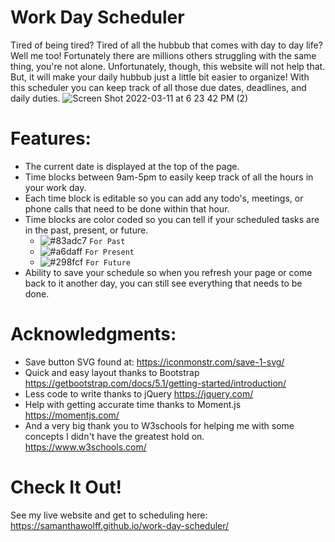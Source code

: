 # Work Day Scheduler
Tired of being tired? Tired of all the hubbub that comes with day to day life? Well me too! Fortunately there are millions others struggling with the same thing, you're not alone. Unfortunately, though, this website will not help that. But, it will make your daily hubbub just a little bit easier to organize! With this scheduler you can keep track of all those due dates, deadlines, and daily duties. 
![Screen Shot 2022-03-11 at 6 23 42 PM (2)](https://user-images.githubusercontent.com/97822299/157995185-f8f3c343-5ffb-442f-8523-33755fea8b44.jpg)
# Features: 
* The current date is displayed at the top of the page.
* Time blocks between 9am-5pm to easily keep track of all the hours in your work day.
* Each time block is editable so you can add any todo's, meetings, or phone calls that need to be done within that hour.
* Time blocks are color coded so you can tell if your scheduled tasks are in the past, present, or future.
  * ![#83adc7](https://via.placeholder.com/15/83adc7/000000?text=+) `For Past`
  * ![#a6daff](https://via.placeholder.com/15/a6daff/000000?text=+) `For Present`
  * ![#298fcf](https://via.placeholder.com/15/298fcf/000000?text=+) `For Future`
* Ability to save your schedule so when you refresh your page or come back to it another day, you can still see everything that needs to be done.
# Acknowledgments: 
* Save button SVG found at: https://iconmonstr.com/save-1-svg/
* Quick and easy layout thanks to Bootstrap https://getbootstrap.com/docs/5.1/getting-started/introduction/
* Less code to write thanks to jQuery https://jquery.com/
* Help with getting accurate time thanks to Moment.js https://momentjs.com/
* And a very big thank you to W3schools for helping me with some concepts I didn't have the greatest hold on. https://www.w3schools.com/
# Check It Out! 
See my live website and get to scheduling here: https://samanthawolff.github.io/work-day-scheduler/
